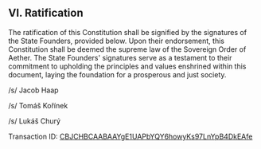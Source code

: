 ## VI. Ratification
The ratification of this Constitution shall be signified by the signatures of the State Founders, provided below. Upon their endorsement, this Constitution shall be deemed the supreme law of the Sovereign Order of Aether. The State Founders' signatures serve as a testament to their commitment to upholding the principles and values enshrined within this document, laying the foundation for a prosperous and just society.

/s/ Jacob Haap

/s/ Tomáš Kořínek

/s/ Lukáš Churý

Transaction ID: [CBJCHBCAABAAYgE1UAPbYQY6howyKs97LnYpB4DkEAfe](https://na2.documents.adobe.com/verifier?tx=CBJCHBCAABAAYgE1UAPbYQY6howyKs97LnYpB4DkEAfe)
